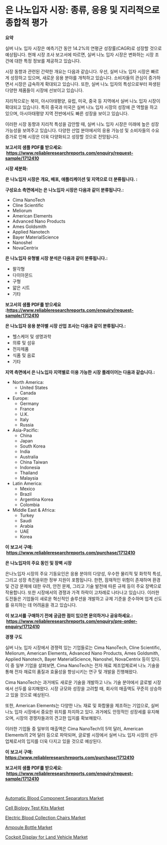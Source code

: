 <p><h1>은 나노입자 시장: 종류, 응용 및 지리적으로 종합적 평가</h1></p><p><strong>요약</strong></p>
<p><p>실버 나노 입자 시장은 예측기간 동안 14.2%의 연평균 성장률(CAGR)로 성장할 것으로 예상됩니다. 현재 시장 조사 보고서에 따르면, 실버 나노 입자 시장은 변화하는 시장 조건에 대한 특정 정보를 제공하고 있습니다.</p><p>시장 동향과 관련된 간략한 개요는 다음과 같습니다. 우선, 실버 나노 입자 시장은 빠르게 성장하고 있으며, 새로운 응용 분야를 개척하고 있습니다. 소비자들의 관심이 증가하면서 시장은 급속하게 확대되고 있습니다. 또한, 실버 나노 입자의 특성으로부터 파생된 다양한 제품들이 시장에 선보이고 있습니다.</p><p>지리적으로는 북미, 아시아태평양, 유럽, 미국, 중국 등 지역에서 실버 나노 입자 시장이 확대되고 있습니다. 특히 중국과 미국은 실버 나노 입자 시장의 성장에 큰 역할을 하고 있으며, 아시아태평양 지역 전반에서도 빠른 성장을 보이고 있습니다.</p><p>이러한 시장 동향과 지리적 특성을 감안할 때, 실버 나노 입자 시장은 미래에 높은 성장 가능성을 보여주고 있습니다. 다양한 산업 분야에서의 응용 가능성 및 소비자들의 수요 증가로 인해 시장은 더욱 다양화되고 성장할 것으로 전망됩니다.</p></p>
<p><strong>보고서의 샘플 PDF를 받으세요: &nbsp;<a href="https://www.reliableresearchreports.com/enquiry/request-sample/1712410">https://www.reliableresearchreports.com/enquiry/request-sample/1712410</a></strong></p>
<p><strong>시장 세분화:</strong></p>
<p><strong> 은 나노입자 시장은 개요, 배포, 애플리케이션 및 지역으로 더 분류됩니다. :</strong></p>
<p><strong>구성요소 측면에서는 은 나노입자 시장은 다음과 같이 분류됩니다.:</strong></p>
<p><ul><li>Cima NanoTech</li><li>Cline Scientific</li><li>Meliorum</li><li>American Elements</li><li>Advanced Nano Products</li><li>Ames Goldsmith</li><li>Applied Nanotech</li><li>Bayer MaterialScience</li><li>Nanoshel</li><li>NovaCentrix</li></ul></p>
<p><strong> 은 나노입자 유형별 시장 분석은 다음과 같이 분류됩니다.:</strong></p>
<p><ul><li>팔각형</li><li>다이아몬드</li><li>구형</li><li>얇은 시트</li><li>기타</li></ul></p>
<p><strong>보고서의 샘플 PDF를 받으세요 :<a href="https://www.reliableresearchreports.com/enquiry/request-sample/1712410">https://www.reliableresearchreports.com/enquiry/request-sample/1712410</a></strong></p>
<p><strong> 은 나노입자 응용 분야별 시장 산업 조사는 다음과 같이 분류됩니다.:</strong></p>
<p><ul><li>헬스케어 및 생명과학</li><li>의류 및 섬유</li><li>전자제품</li><li>식품 및 음료</li><li>기타</li></ul></p>
<p><strong>지역 측면에서 은 나노입자 지역별로 이용 가능한 시장 플레이어는 다음과 같습니다.:</strong></p>
<p><ul>
    <li>
        North America:
        <ul>
            <li>United States</li>
            <li>Canada</li>
        </ul>
    </li>
    <li>
        Europe:
        <ul>
            <li>Germany</li>
            <li>France</li>
            <li>U.K.</li>
            <li>Italy</li>
            <li>Russia</li>
        </ul>
    </li>
    <li>
        Asia-Pacific:
        <ul>
            <li>China</li>
            <li>Japan</li>
            <li>South Korea</li>
            <li>India</li>
            <li>Australia</li>
            <li>China Taiwan</li>
            <li>Indonesia</li>
            <li>Thailand</li>
            <li>Malaysia</li>
        </ul>
    </li>
    <li>
        Latin America:
        <ul>
            <li>Mexico</li>
            <li>Brazil</li>
            <li>Argentina Korea</li>
            <li>Colombia</li>
        </ul>
    </li>
    <li>
        Middle East & Africa:
        <ul>
            <li>Turkey</li>
            <li>Saudi</li>
            <li>Arabia</li>
            <li>UAE</li>
            <li>Korea</li>
        </ul>
    </li>
    </ul></p>
<p><strong>이 보고서 구매: &nbsp;<a href="https://www.reliableresearchreports.com/purchase/1712410">https://www.reliableresearchreports.com/purchase/1712410</a></strong></p>
<p><strong>은 나노입자의 주요 동인 및 장벽 시장</strong></p>
<p><p>은나노입자 시장의 주요 기동요인은 응용 분야의 다양성, 우수한 물리적 및 화학적 특성, 그리고 성장 촉진을위한 정부 지원이 포함됩니다. 한편, 잠재적인 위험이 존재하며 환경 및 건강 문제에 대한 우려, 안전 문제, 그리고 기술 발전에 따른 규제 등이 주요 장벽으로 작용합니다. 또한 시장에서의 경쟁과 가격 하락이 고차례로 나타나고 있습니다. 이러한 도전들은 기업들이 새로운 혁신적인 솔루션을 개발하고 규제 기준을 준수하며 업계 선도를 유지하는 데 어려움을 겪고 있습니다.</p></p>
<p><strong>이 보고서를 구매하기 전에 궁금한 점이 있으면 문의하거나 공유하세요.: &nbsp;<a href="https://www.reliableresearchreports.com/enquiry/pre-order-enquiry/1712410">https://www.reliableresearchreports.com/enquiry/pre-order-enquiry/1712410</a></strong></p>
<p><strong>경쟁 구도</strong></p>
<p><p>실버 나노 입자 시장에서 경쟁력 있는 기업들로는 Cima NanoTech, Cline Scientific, Meliorum, American Elements, Advanced Nano Products, Ames Goldsmith, Applied Nanotech, Bayer MaterialScience, Nanoshel, NovaCentrix 등이 있다. 이 중 일부 기업을 살펴보면, Cima NanoTech는 전자 재료 제조업체로써 나노 기술을 통해 전자 재료의 품질과 효율성을 향상시키는 연구 및 개발을 진행해왔다.</p><p>Cima NanoTech는 과거에도 새로운 기술을 개발하고 나노 기술 분야에서 글로벌 시장에서 선두를 유지해왔다. 시장 규모와 성장을 고려할 때, 회사의 매출액도 꾸준히 상승하고 있을 것으로 예상된다.</p><p>또한, American Elements는 다양한 나노 재료 및 화합물을 제조하는 기업으로, 실버 나노 입자 시장에서 중요한 위치를 차지하고 있다. 과거에도 안정적인 성장세를 유지해오며, 시장의 경쟁자들과의 견고한 입지를 확보해왔다.</p><p>이러한 기업들 중 일부의 매출액은 Cima NanoTech의 5억 달러, American Elements의 2억 달러 등으로 파악되며, 글로벌 시장에서 실버 나노 입자 시장의 선두 업체로서의 입지를 더욱 다지고 있을 것으로 예상된다.</p></p>
<p><strong>이 보고서 구매: &nbsp; <a href="https://www.reliableresearchreports.com/purchase/1712410">https://www.reliableresearchreports.com/purchase/1712410</a></strong></p>
<p><strong>보고서의 샘플 PDF를 받으세요: &nbsp;<a href="https://www.reliableresearchreports.com/enquiry/request-sample/1712410">https://www.reliableresearchreports.com/enquiry/request-sample/1712410</a></strong><strong></strong></p>
<p>&nbsp;</p>
<p><p><a href="https://metal-farmhouse-e95.notion.site/Automatic-Blood-Component-Separators-Market-Research-Report-Reveals-The-Latest-Trends-And-Opportunit-aaaaaa58a86a43dfbbd6c2c6c5bb4ea9">Automatic Blood Component Separators Market</a></p><p><a href="https://github.com/globismark/Market-Research-Report-List-2/blob/main/cell-biology-test-kits-market.md">Cell Biology Test Kits Market</a></p><p><a href="https://gratis-rainforest-2ca.notion.site/Electric-Blood-Collection-Chairs-Market-Size-Reflecting-a-Forecast-Till-2031-Market-By-Type-By-App-d350968e96654622ae8eb2f0666b3f21">Electric Blood Collection Chairs Market</a></p><p><a href="https://github.com/bobicer/Market-Research-Report-List-2/blob/main/ampoule-bottle-market.md">Ampoule Bottle Market</a></p><p><a href="https://view.publitas.com/reportprime-1/cockpit-display-for-land-vehicle-market-research-report-the-key-to-successful-business-strategy-forecasted-for-period-from-2024-2031/">Cockpit Display for Land Vehicle Market</a></p></p>